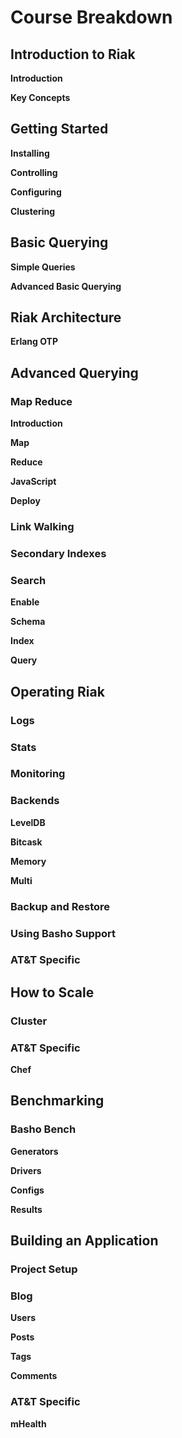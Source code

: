 # Course Breakdown #

## Introduction to Riak ##

**Introduction**

**Key Concepts**

## Getting Started ##

**Installing**

**Controlling**

**Configuring**

**Clustering**

## Basic Querying ##

**Simple Queries**

**Advanced Basic Querying**

## Riak Architecture ##

**Erlang OTP**

## Advanced Querying ##

### Map Reduce ###

**Introduction**

**Map**

**Reduce**

**JavaScript**

**Deploy**

### Link Walking ###

### Secondary Indexes ###

### Search ###

**Enable**

**Schema**

**Index**

**Query**

## Operating Riak ##

### Logs ###

### Stats ###

### Monitoring ###

### Backends ###

**LevelDB**

**Bitcask**

**Memory**

**Multi**

### Backup and Restore ###

### Using Basho Support ###

### AT&T Specific ###

## How to Scale ##

### Cluster ###

### AT&T Specific ###
**Chef**

## Benchmarking ##

### Basho Bench ###
**Generators**

**Drivers**

**Configs**

**Results**

## Building an Application ##

### Project Setup ###

### Blog ###
**Users**

**Posts**

**Tags**

**Comments**

### AT&T Specific ###
**mHealth**


